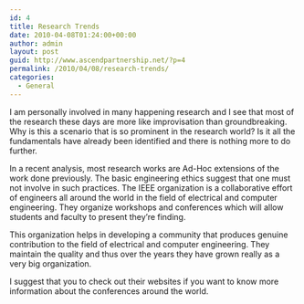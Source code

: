```yaml
---
id: 4
title: Research Trends
date: 2010-04-08T01:24:00+00:00
author: admin
layout: post
guid: http://www.ascendpartnership.net/?p=4
permalink: /2010/04/08/research-trends/
categories:
  - General
---
```

I am personally involved in many happening research and I see that most of the research these days are more like improvisation than groundbreaking. Why is this a scenario that is so prominent in the research world? Is it all the fundamentals have already been identified and there is nothing more to do further.

In a recent analysis, most research works are Ad-Hoc extensions of the work done previously. The basic engineering ethics suggest that one must not involve in such practices. The IEEE organization is a collaborative effort of engineers all around the world in the field of electrical and computer engineering. They organize workshops and conferences which will allow students and faculty to present they&#8217;re finding.

This organization helps in developing a community that produces genuine contribution to the field of electrical and computer engineering. They maintain the quality and thus over the years they have grown really as a very big organization.

I suggest that you to check out their websites if you want to know more information about the conferences around the world.